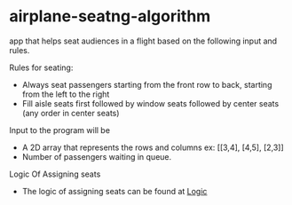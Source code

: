 # airplane-seatng-algorithm

app that helps seat audiences in a flight based on the following input and rules.

Rules for seating:
- Always seat passengers starting from the front row to back, starting from the left to the right
- Fill aisle seats first followed by window seats followed by center seats (any order in center seats)

Input to the program will be
- A 2D array that represents the rows and columns ex: [[3,4], [4,5], [2,3]]
- Number of passengers waiting in queue.

Logic Of Assigning seats

- The logic of assigning seats can be found at <a href="https://github.com/pacifiquem/Airplane-seating-algorithm/tree/main/src/logic/AirplaneSeating.js">Logic</a>